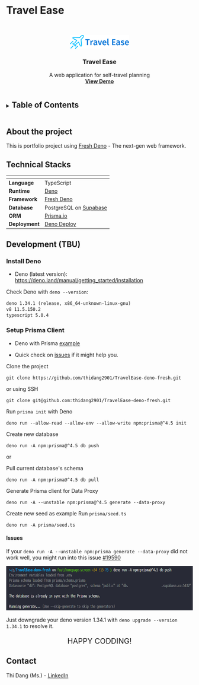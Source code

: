 # Travel Ease

<!-- PROJECT LOGO -->
<br />
<p align="center">
  <a href="https://github.com/thidang2901/TravelEase-deno-fresh">
    <img src="https://raw.githubusercontent.com/thidang2901/TravelEase-deno-fresh/master/static/logo.svg" alt="Logo" width="160" height="auto">
  </a>
  <h3 align="center">Travel Ease</h3>
  <p align="center">
    A web application for self-travel planning
    <br />
    <a href="https://thidang2901-travel-app.deno.dev"><strong>View Demo</strong></a>
  </p>
</p>

<!-- TABLE OF CONTENTS -->
<details>
  <summary><h2 style="display: inline-block">Table of Contents</h2></summary>
  <ol>
    <li><a href="#about-the-project">About The Project</a></li>
    <li><a href="#getting-started">Technical Stacks</a></li>
    <li><a href="#getting-started">Getting Started</a>
      <ul>
        <li><a href="#prerequisites">Prerequisites</a></li>
        <li><a href="#development"> Development</a>
        </li>
      </ul>
    </li>
    <li><a href="#deployment">Deployment</a></li>
    <li><a href="#contact">Contact</a></li>
  </ol>
</details>

## About the project

This is portfolio project using [Fresh Deno](https://fresh.deno.dev) - The
next-gen web framework.

## Technical Stacks

| <!-- -->       | <!-- -->                                        |
| -------------- | ----------------------------------------------- |
| **Language**   | TypeScript                                      |
| **Runtime**    | [Deno](https://deno.com/runtime)                |
| **Framework**  | [Fresh Deno](https://fresh.deno.dev)            |
| **Database**   | PostgreSQL on [Supabase](https://supabase.com/) |
| **ORM**        | [Prisma.io](https://www.prisma.io/)             |
| **Deployment** | [Deno Deploy](https://deno.com/deploy)          |

## Development (TBU)

### Install Deno

- Deno (latest version): https://deno.land/manual/getting_started/installation

Check Deno with `deno --version`:

```
deno 1.34.1 (release, x86_64-unknown-linux-gnu)
v8 11.5.150.2
typescript 5.0.4
```

### Setup Prisma Client

- Deno with Prisma
  [example](https://github.com/denoland/examples/tree/main/with-prisma)

- Quick check on [issues](#issues) if it might help you.

Clone the project

```
git clone https://github.com/thidang2901/TravelEase-deno-fresh.git
```

or using SSH

```
git clone git@github.com:thidang2901/TravelEase-deno-fresh.git
```

Run `prisma init` with Deno

```
deno run --allow-read --allow-env --allow-write npm:prisma@^4.5 init
```

Create new database

```
deno run -A npm:prisma@^4.5 db push
```

or

Pull current database's schema

```
deno run -A npm:prisma@^4.5 db pull
```

Generate Prisma client for Data Proxy

```
deno run -A --unstable npm:prisma@^4.5 generate --data-proxy
```

Create new seed as example Run `prisma/seed.ts`

```
deno run -A prisma/seed.ts
```

#### **Issues**

If your `deno run -A --unstable npm:prisma generate --data-proxy` did not work
well, you might run into this issue
[#19590](https://github.com/denoland/deno/issues/19590)

<img src="./data/images/deno-prisma-issue.png" width="auto" height="120" alt="deno-prisma-issue">

Just downgrade your deno version 1.34.1 with `deno upgrade --version 1.34.1` to
resolve it.

<p align="center" style="font-size:20px">
  HAPPY CODDING!
</p>

## Contact

Thi Dang (Ms.) - [LinkedIn](https://www.linkedin.com/in/thidang2901/)
